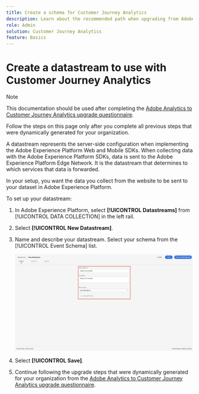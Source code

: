 ```yaml
---
title: Create a schema for Customer Journey Analytics
description: Learn about the recommended path when upgrading from Adobe Analytics to Customer Journey Analytics
role: Admin
solution: Customer Journey Analytics
feature: Basics
---
```

# Create a datastream to use with Customer Journey Analytics

>[!NOTE]
>
>This documentation should be used after completing the [Adobe Analytics to Customer Journey Analytics upgrade questionnaire](https://gigazelle.github.io/cja-ttv/).
> 
>Follow the steps on this page only after you complete all previous steps that were dynamically generated for your organization.

<!-- Should we single source this instead of duplicate it? The following steps were copied from: /help/data-ingestion/aepwebsdk.md-->

A datastream represents the server-side configuration when implementing the Adobe Experience Platform Web and Mobile SDKs. When collecting data with the Adobe Experience Platform SDKs, data is sent to the Adobe Experience Platform Edge Network. It is the datastream that determines to which services that data is forwarded.

In your setup, you want the data you collect from the website to be sent to your dataset in Adobe Experience Platform.

To set up your datastream:

1. In Adobe Experience Platform, select **[!UICONTROL Datastreams]** from [!UICONTROL DATA COLLECTION] in the left rail.

1. Select **[!UICONTROL New Datastream]**.

1. Name and describe your datastream. Select your schema from the [!UICONTROL Event Schema] list.

   ![New Datastream](assets/new-datastream.png)

1. Select **[!UICONTROL Save]**.

1. Continue following the upgrade steps that were dynamically generated for your organization from the [Adobe Analytics to Customer Journey Analytics upgrade questionnaire](https://gigazelle.github.io/cja-ttv/).

